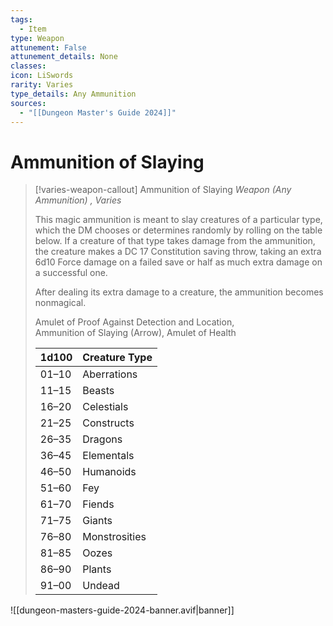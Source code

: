 ```yaml
---
tags:
  - Item
type: Weapon
attunement: False
attunement_details: None
classes:
icon: LiSwords
rarity: Varies
type_details: Any Ammunition
sources: 
  - "[[Dungeon Master's Guide 2024]]"
---
```

# Ammunition of Slaying
>[!varies-weapon-callout] Ammunition of Slaying
>_Weapon (Any Ammunition) , Varies_
>
>This magic ammunition is meant to slay creatures of a particular type, which the DM chooses or determines randomly by rolling on the table below. If a creature of that type takes damage from the ammunition, the creature makes a DC 17 Constitution saving throw, taking an extra 6d10 Force damage on a failed save or half as much extra damage on a successful one.
>
>After dealing its extra damage to a creature, the ammunition becomes nonmagical.
>
>
>Amulet of Proof Against Detection and Location,  
>Ammunition of Slaying (Arrow), Amulet of Health
>
>|1d100|Creature Type|
>|---|---|
>|01–10|Aberrations|
>|11–15|Beasts|
>|16–20|Celestials|
>|21–25|Constructs|
>|26–35|Dragons|
>|36–45|Elementals|
>|46–50|Humanoids|
>|51–60|Fey|
>|61–70|Fiends|
>|71–75|Giants|
>|76–80|Monstrosities|
>|81–85|Oozes|
>|86–90|Plants|
>|91–00|Undead|
>


![[dungeon-masters-guide-2024-banner.avif|banner]]